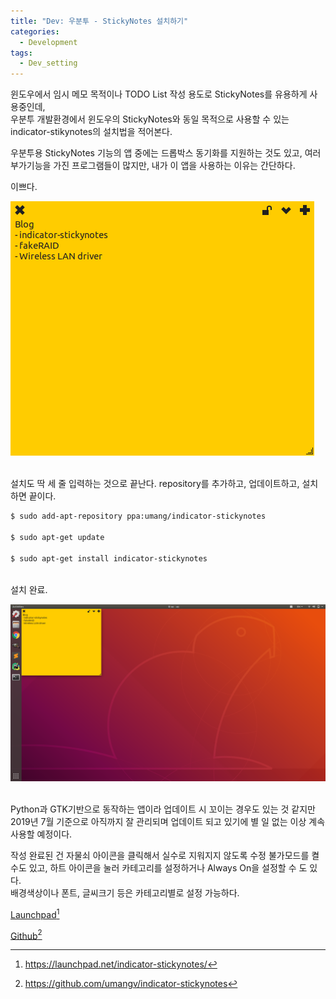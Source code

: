 ```yaml
---
title: "Dev: 우분투 - StickyNotes 설치하기"
categories:
  - Development
tags:
  - Dev_setting
---
```


윈도우에서 임시 메모 목적이나 TODO List 작성 용도로 StickyNotes를 유용하게 사용중인데,  
우분투 개발환경에서 윈도우의 StickyNotes와 동일 목적으로 사용할 수 있는 indicator-stikynotes의 설치법을 적어본다.

<!--more-->

우분투용 StickyNotes 기능의 앱 중에는 드롭박스 동기화를 지원하는 것도 있고, 여러 부가기능을 가진 프로그램들이 많지만, 내가 이 앱을 사용하는 이유는 간단하다.

이쁘다.

![indicator-stickynotes](/assets/images/2019-07-11-ubuntu-stickynotes_001.png)

<br>
설치도 딱 세 줄 입력하는 것으로 끝난다.  
repository를 추가하고, 업데이트하고, 설치하면 끝이다.

```bash
$ sudo add-apt-repository ppa:umang/indicator-stickynotes

$ sudo apt-get update

$ sudo apt-get install indicator-stickynotes
```

<br>
설치 완료.

![installed_indicator-stickynotes](/assets/images/2019-07-11-ubuntu-stickynotes_002.png)

<br>
Python과 GTK기반으로 동작하는 앱이라 업데이트 시 꼬이는 경우도 있는 것 같지만 2019년 7월 기준으로 아직까지 잘 관리되며 업데이트 되고 있기에 별 일 없는 이상 계속 사용할 예정이다.

작성 완료된 건 자물쇠 아이콘을 클릭해서 실수로 지워지지 않도록 수정 불가모드를 켤 수도 있고, 하트 아이콘을 눌러 카테고리를 설정하거나 Always On을 설정할 수 도 있다.  
배경색상이나 폰트, 글씨크기 등은 카테고리별로 설정 가능하다.

[Launchpad](https://launchpad.net/indicator-stickynotes/)[^98]

[Github](https://github.com/umangv/indicator-stickynotes)[^99]

[^98]: https://launchpad.net/indicator-stickynotes/
[^99]: https://github.com/umangv/indicator-stickynotes